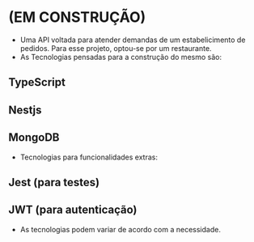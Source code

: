 # (EM CONSTRUÇÃO)

- Uma API voltada para atender demandas de um estabelicimento de pedidos. Para esse projeto, optou-se por um restaurante.
- As Tecnologias pensadas para a construção do mesmo são:
## TypeScript
## Nestjs
## MongoDB


- Tecnologias para funcionalidades extras:
## Jest (para testes)
## JWT (para autenticação)


- As tecnologias podem variar de acordo com a necessidade.